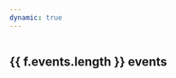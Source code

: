 ```yaml
---
dynamic: true
---
```


<script setup>
import EventCard from '../../events/EventCard.vue'
  
import { useData } from 'vitepress'
import { computed } from 'vue'
const { params, frontmatter: f } = useData()
</script>

<youtube-embed v-if="f?.youtube_video" :video="f.youtube_video"></youtube-embed>

<img class="max-w-150" :src="`https://db.chromatone.center/assets/${f?.logo}/`" />

<!-- @content -->

<h2 v-if="f.events.length>0"> {{ f.events.length }} events </h2>

<div class="m-4 flex flex-col gap-8">
  <EventCard v-for="event in f.events" :key="event.id" v-bind="event" />
</div>

<!-- <pre class="text-xs">{{ f }}</pre> -->
